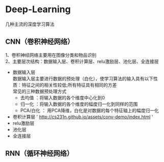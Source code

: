 # Deep-Learning
几种主流的深度学习算法

## CNN（卷积神经网络）

1、卷积神经网络主要用在图像分类和物品识别 <br>
2、主要层次结构：数据输入层、卷积计算层、relu激励层、池化层、全连接层
* 数据输入层 <br>
数据输入层主要进行数据的预处理（白化），使学习算法的输入具有以下性质：特征之间的相关性较低;所有特征具有相同的方差 <br>
常见的三种数据预处理方式<br>
  * 去均值 ：将输入数据的各个维度中心化到0 <br>
  * 归一化 ：将输入数据的各个维度的幅度归一化到同样的范围 <br>
  * PCA/白化 ： 用PCA降维，白化是对数据的每个特征轴上的幅度归一化 <br>
* 卷积计算层  ' http://cs231n.github.io/assets/conv-demo/index.html '  <br>
* relu激励层 <br>
* 池化层 <br>
* 全连接层 <br>
## RNN（循环神经网络）
